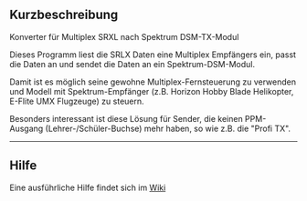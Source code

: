 
## Kurzbeschreibung ##

Konverter für Multiplex SRXL nach Spektrum DSM-TX-Modul

Dieses Programm liest die SRLX Daten eine Multiplex Empfängers ein, passt die Daten an und
sendet die Daten an ein Spektrum-DSM-Modul.

Damit ist es möglich seine gewohne Multiplex-Fernsteuerung zu verwenden und Modell mit Spektrum-Empfänger (z.B. Horizon Hobby Blade Helikopter, E-Flite UMX Flugzeuge) zu steuern.

Besonders interessant ist diese Lösung für Sender, die keinen PPM-Ausgang (Lehrer-/Schüler-Buchse) mehr haben, so wie z.B. die "Profi TX".
 

---------

 
## Hilfe ##

Eine ausführliche Hilfe findet sich im [Wiki](https://github.com/patman13/SRXL2DSM-public/wiki "Wiki")
